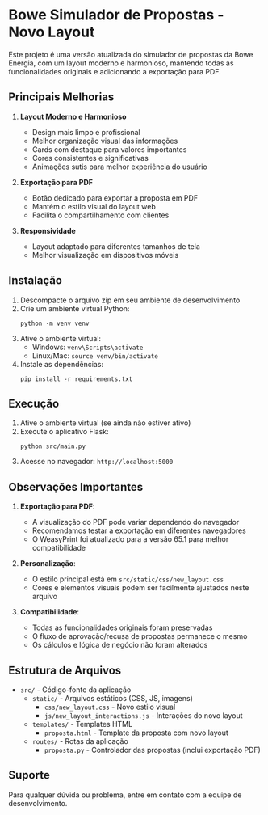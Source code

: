 # Bowe Simulador de Propostas - Novo Layout

Este projeto é uma versão atualizada do simulador de propostas da Bowe Energia, com um layout moderno e harmonioso, mantendo todas as funcionalidades originais e adicionando a exportação para PDF.

## Principais Melhorias

1. **Layout Moderno e Harmonioso**
   - Design mais limpo e profissional
   - Melhor organização visual das informações
   - Cards com destaque para valores importantes
   - Cores consistentes e significativas
   - Animações sutis para melhor experiência do usuário

2. **Exportação para PDF**
   - Botão dedicado para exportar a proposta em PDF
   - Mantém o estilo visual do layout web
   - Facilita o compartilhamento com clientes

3. **Responsividade**
   - Layout adaptado para diferentes tamanhos de tela
   - Melhor visualização em dispositivos móveis

## Instalação

1. Descompacte o arquivo zip em seu ambiente de desenvolvimento
2. Crie um ambiente virtual Python:
   ```
   python -m venv venv
   ```
3. Ative o ambiente virtual:
   - Windows: `venv\Scripts\activate`
   - Linux/Mac: `source venv/bin/activate`
4. Instale as dependências:
   ```
   pip install -r requirements.txt
   ```

## Execução

1. Ative o ambiente virtual (se ainda não estiver ativo)
2. Execute o aplicativo Flask:
   ```
   python src/main.py
   ```
3. Acesse no navegador: `http://localhost:5000`

## Observações Importantes

1. **Exportação para PDF**: 
   - A visualização do PDF pode variar dependendo do navegador
   - Recomendamos testar a exportação em diferentes navegadores
   - O WeasyPrint foi atualizado para a versão 65.1 para melhor compatibilidade

2. **Personalização**:
   - O estilo principal está em `src/static/css/new_layout.css`
   - Cores e elementos visuais podem ser facilmente ajustados neste arquivo

3. **Compatibilidade**:
   - Todas as funcionalidades originais foram preservadas
   - O fluxo de aprovação/recusa de propostas permanece o mesmo
   - Os cálculos e lógica de negócio não foram alterados

## Estrutura de Arquivos

- `src/` - Código-fonte da aplicação
  - `static/` - Arquivos estáticos (CSS, JS, imagens)
    - `css/new_layout.css` - Novo estilo visual
    - `js/new_layout_interactions.js` - Interações do novo layout
  - `templates/` - Templates HTML
    - `proposta.html` - Template da proposta com novo layout
  - `routes/` - Rotas da aplicação
    - `proposta.py` - Controlador das propostas (inclui exportação PDF)

## Suporte

Para qualquer dúvida ou problema, entre em contato com a equipe de desenvolvimento.
